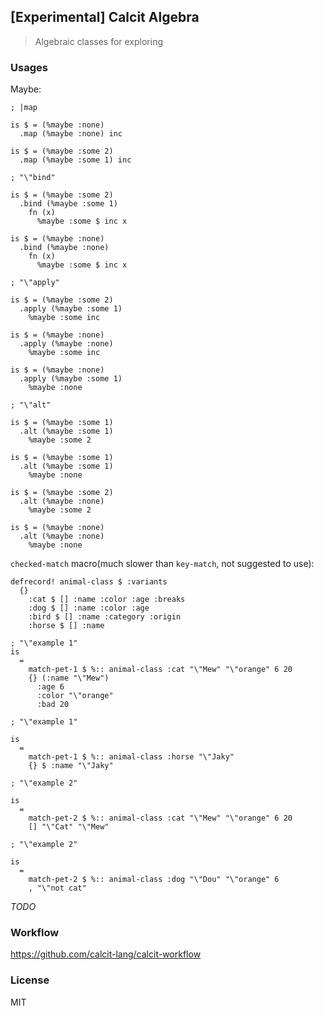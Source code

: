 
[Experimental] Calcit Algebra
----

> Algebraic classes for exploring

### Usages

Maybe:

```cirru
; |map

is $ = (%maybe :none)
  .map (%maybe :none) inc

is $ = (%maybe :some 2)
  .map (%maybe :some 1) inc

; "\"bind"

is $ = (%maybe :some 2)
  .bind (%maybe :some 1)
    fn (x)
      %maybe :some $ inc x

is $ = (%maybe :none)
  .bind (%maybe :none)
    fn (x)
      %maybe :some $ inc x

; "\"apply"

is $ = (%maybe :some 2)
  .apply (%maybe :some 1)
    %maybe :some inc

is $ = (%maybe :none)
  .apply (%maybe :none)
    %maybe :some inc

is $ = (%maybe :none)
  .apply (%maybe :some 1)
    %maybe :none

; "\"alt"

is $ = (%maybe :some 1)
  .alt (%maybe :some 1)
    %maybe :some 2

is $ = (%maybe :some 1)
  .alt (%maybe :some 1)
    %maybe :none

is $ = (%maybe :some 2)
  .alt (%maybe :none)
    %maybe :some 2

is $ = (%maybe :none)
  .alt (%maybe :none)
    %maybe :none
```

`checked-match` macro(much slower than `key-match`, not suggested to use):

```cirru
defrecord! animal-class $ :variants
  {}
    :cat $ [] :name :color :age :breaks
    :dog $ [] :name :color :age
    :bird $ [] :name :category :origin
    :horse $ [] :name

; "\"example 1"
is
  =
    match-pet-1 $ %:: animal-class :cat "\"Mew" "\"orange" 6 20
    {} (:name "\"Mew")
      :age 6
      :color "\"orange"
      :bad 20

; "\"example 1"

is
  =
    match-pet-1 $ %:: animal-class :horse "\"Jaky"
    {} $ :name "\"Jaky"

; "\"example 2"

is
  =
    match-pet-2 $ %:: animal-class :cat "\"Mew" "\"orange" 6 20
    [] "\"Cat" "\"Mew"

; "\"example 2"

is
  =
    match-pet-2 $ %:: animal-class :dog "\"Dou" "\"orange" 6
    , "\"not cat"
```

_TODO_

### Workflow

https://github.com/calcit-lang/calcit-workflow

### License

MIT
